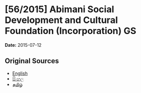 # [56/2015] Abimani Social Development and Cultural Foundation (Incorporation) GS

**Date:** 2015-07-12

## Original Sources

- [English](https://documents.gov.lk/view/bills/2015/7/56-2015_E.pdf)
- [සිංහල](https://documents.gov.lk/view/bills/2015/7/56-2015_S.pdf)
- [தமிழ்](https://documents.gov.lk/view/bills/2015/7/56-2015_T.pdf)
